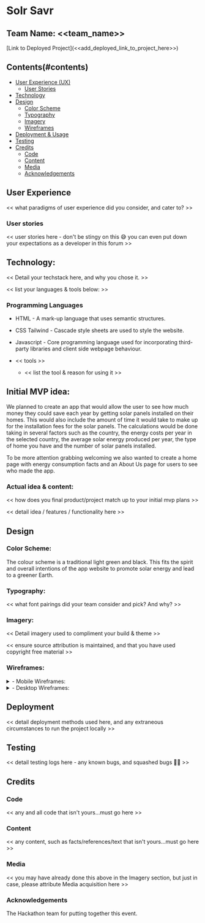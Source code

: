 # Solr Savr

## Team Name: <<team_name>>

[Link to Deployed Project](<<add_deployed_link_to_project_here>>)

## Contents(#contents)

* [User Experience (UX)](#user-experience)
  * [User Stories](#user-stories)
* [Technology](#technology)
* [Design](#design)
  * [Color Scheme](#color-scheme)
  * [Typography](#typography)
  * [Imagery](#imagery)
  * [Wireframes](#wireframes)
* [Deployment & Usage](#deployment)
* [Testing](#testing)
* [Credits](#credits)
  * [Code](#code)
  * [Content](#content)
  * [Media](#media)
  * [Acknowledgements](#acknowledgements)

## User Experience
<< what paradigms of user experience did you consider, and cater to? >>

### User stories
<< user stories here - don't be stingy on this 😅 you can even put down your expectations as a developer in this forum >>

## Technology:

<< Detail your techstack here, and why you chose it. >>

<< list your languages & tools below: >>

### Programming Languages
* HTML - A mark-up language that uses semantic structures.
* CSS Tailwind - Cascade style sheets are used to style the website.
* Javascript - Core programming language used for incorporating third-party libraries and client side webpage behaviour.

* << tools >>
  * << list the tool & reason for using it >>

## Initial MVP idea:

We planned to create an app that would allow the user to see how much money they could save each year by getting solar panels installed on their homes. This would also include the amount of time it would take to make up for the installation fees for the solar panels.
The calculations would be done taking in several factors such as the country, the energy costs per year in the selected country, the average solar energy produced per year, the type of home you have and the number of solar panels installed.

To be more attention grabbing welcoming we also wanted to create a home page with energy consumption facts and an About Us page for users to see who made the app.

### Actual idea & content:

<< how does you final product/project match up to your initial mvp plans >>

<< detail idea / features / functionality here >>

## Design

### Color Scheme:
The colour scheme is a traditional light green and black. This fits the spirit and overall intentions of the app website to promote solar energy and lead to a greener Earth.

### Typography:
<< what font pairings did your team consider and pick? And why? >>

### Imagery:
<< Detail imagery used to compliment your build & theme >>

<< ensure source attribution is maintained, and that you have used copyright free material >>

### Wireframes:

<details>
<summary>- Mobile Wireframes:</summary>

<< put all your mobile wireframes here... >>

<< consider adding some notes to detail the planned components or functionality >>

</details>

<details>
<summary>- Desktop Wireframes:</summary>

[Desktop Wireframe](build/assets/media/wireframes/wireframe-solr-savr.png)

</details>

## Deployment
<< detail deployment methods used here, and any extraneous circumstances to run the project locally >>

## Testing
<< detail testing logs here - any known bugs, and squashed bugs 🐛🐛 >>

## Credits

### Code
<< any and all code that isn't yours...must go here >>

### Content
<< any content, such as facts/references/text that isn't yours...must go here >>

### Media
<< you may have already done this above in the Imagery section, but just in case, please attribute Media acquisition here >>

### Acknowledgements
The Hackathon team for putting together this event.